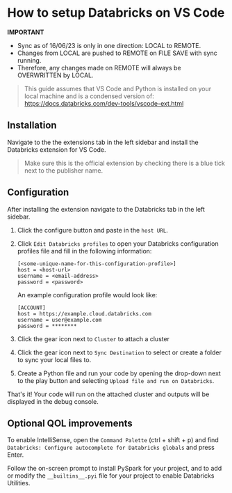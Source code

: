 # How to setup Databricks on VS Code

**IMPORTANT**

- Sync as of 16/06/23 is only in one direction: LOCAL to REMOTE.
- Changes from LOCAL are pushed to REMOTE on FILE SAVE with sync running.
- Therefore, any changes made on REMOTE will always be OVERWRITTEN by LOCAL.

> This guide assumes that VS Code and Python is installed on your local machine and is a condensed version of: https://docs.databricks.com/dev-tools/vscode-ext.html

## Installation

Navigate to the the extensions tab in the left sidebar and install the Databricks extension for VS Code.

> Make sure this is the official extension by checking there is a blue tick next to the publisher name.

## Configuration

After installing the extension navigate to the Databricks tab in the left sidebar.

1. Click the configure button and paste in the `host URL`.

2. Click `Edit Databricks profiles` to open your Databricks configuration profiles file and fill in the following information:

   ```
   [<some-unique-name-for-this-configuration-profile>]
   host = <host-url>
   username = <email-address>
   password = <password>
   ```

   An example configuration profile would look like:

   ```
   [ACCOUNT]
   host = https://example.cloud.databricks.com
   username = user@example.com
   password = ********
   ```

3. Click the gear icon next to `Cluster` to attach a cluster

4. Click the gear icon next to `Sync Destination` to select or create a folder to sync your local files to.

5. Create a Python file and run your code by opening the drop-down next to the play button and selecting `Upload file and run on Databricks`.

That's it! Your code will run on the attached cluster and outputs will be displayed in the debug console.

## Optional QOL improvements

To enable IntelliSense, open the `Command Palette` (ctrl + shift + p) and find `Databricks: Configure autocomplete for Databricks globals` and press Enter.

Follow the on-screen prompt to install PySpark for your project, and to add or modify the `__builtins__.pyi` file for your project to enable Databricks Utilities.
